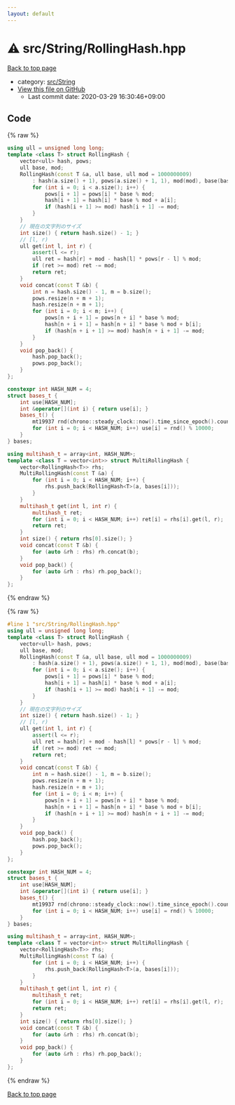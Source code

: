 ```yaml
---
layout: default
---
```


<!-- mathjax config similar to math.stackexchange -->
<script type="text/javascript" async
  src="https://cdnjs.cloudflare.com/ajax/libs/mathjax/2.7.5/MathJax.js?config=TeX-MML-AM_CHTML">
</script>
<script type="text/x-mathjax-config">
  MathJax.Hub.Config({
    TeX: { equationNumbers: { autoNumber: "AMS" }},
    tex2jax: {
      inlineMath: [ ['$','$'] ],
      processEscapes: true
    },
    "HTML-CSS": { matchFontHeight: false },
    displayAlign: "left",
    displayIndent: "2em"
  });
</script>

<script type="text/javascript" src="https://cdnjs.cloudflare.com/ajax/libs/jquery/3.4.1/jquery.min.js"></script>
<script src="https://cdn.jsdelivr.net/npm/jquery-balloon-js@1.1.2/jquery.balloon.min.js" integrity="sha256-ZEYs9VrgAeNuPvs15E39OsyOJaIkXEEt10fzxJ20+2I=" crossorigin="anonymous"></script>
<script type="text/javascript" src="../../../assets/js/copy-button.js"></script>
<link rel="stylesheet" href="../../../assets/css/copy-button.css" />


# :warning: src/String/RollingHash.hpp

<a href="../../../index.html">Back to top page</a>

* category: <a href="../../../index.html#ac276d2326c527c8c7dbcbb63d85c6c7">src/String</a>
* <a href="{{ site.github.repository_url }}/blob/master/src/String/RollingHash.hpp">View this file on GitHub</a>
    - Last commit date: 2020-03-29 16:30:46+09:00




## Code

<a id="unbundled"></a>
{% raw %}
```cpp
using ull = unsigned long long;
template <class T> struct RollingHash {
    vector<ull> hash, pows;
    ull base, mod;
    RollingHash(const T &a, ull base, ull mod = 1000000009)
        : hash(a.size() + 1), pows(a.size() + 1, 1), mod(mod), base(base) {
        for (int i = 0; i < a.size(); i++) {
            pows[i + 1] = pows[i] * base % mod;
            hash[i + 1] = hash[i] * base % mod + a[i];
            if (hash[i + 1] >= mod) hash[i + 1] -= mod;
        }
    }
    // 現在の文字列のサイズ
    int size() { return hash.size() - 1; }
    // [l, r)
    ull get(int l, int r) {
        assert(l <= r);
        ull ret = hash[r] + mod - hash[l] * pows[r - l] % mod;
        if (ret >= mod) ret -= mod;
        return ret;
    }
    void concat(const T &b) {
        int n = hash.size() - 1, m = b.size();
        pows.resize(n + m + 1);
        hash.resize(n + m + 1);
        for (int i = 0; i < m; i++) {
            pows[n + i + 1] = pows[n + i] * base % mod;
            hash[n + i + 1] = hash[n + i] * base % mod + b[i];
            if (hash[n + i + 1] >= mod) hash[n + i + 1] -= mod;
        }
    }
    void pop_back() {
        hash.pop_back();
        pows.pop_back();
    }
};

constexpr int HASH_NUM = 4;
struct bases_t {
    int use[HASH_NUM];
    int &operator[](int i) { return use[i]; }
    bases_t() {
        mt19937 rnd(chrono::steady_clock::now().time_since_epoch().count());
        for (int i = 0; i < HASH_NUM; i++) use[i] = rnd() % 10000;
    }
} bases;

using multihash_t = array<int, HASH_NUM>;
template <class T = vector<int>> struct MultiRollingHash {
    vector<RollingHash<T>> rhs;
    MultiRollingHash(const T &a) {
        for (int i = 0; i < HASH_NUM; i++) {
            rhs.push_back(RollingHash<T>(a, bases[i]));
        }
    }
    multihash_t get(int l, int r) {
        multihash_t ret;
        for (int i = 0; i < HASH_NUM; i++) ret[i] = rhs[i].get(l, r);
        return ret;
    }
    int size() { return rhs[0].size(); }
    void concat(const T &b) {
        for (auto &rh : rhs) rh.concat(b);
    }
    void pop_back() {
        for (auto &rh : rhs) rh.pop_back();
    }
};

```
{% endraw %}

<a id="bundled"></a>
{% raw %}
```cpp
#line 1 "src/String/RollingHash.hpp"
using ull = unsigned long long;
template <class T> struct RollingHash {
    vector<ull> hash, pows;
    ull base, mod;
    RollingHash(const T &a, ull base, ull mod = 1000000009)
        : hash(a.size() + 1), pows(a.size() + 1, 1), mod(mod), base(base) {
        for (int i = 0; i < a.size(); i++) {
            pows[i + 1] = pows[i] * base % mod;
            hash[i + 1] = hash[i] * base % mod + a[i];
            if (hash[i + 1] >= mod) hash[i + 1] -= mod;
        }
    }
    // 現在の文字列のサイズ
    int size() { return hash.size() - 1; }
    // [l, r)
    ull get(int l, int r) {
        assert(l <= r);
        ull ret = hash[r] + mod - hash[l] * pows[r - l] % mod;
        if (ret >= mod) ret -= mod;
        return ret;
    }
    void concat(const T &b) {
        int n = hash.size() - 1, m = b.size();
        pows.resize(n + m + 1);
        hash.resize(n + m + 1);
        for (int i = 0; i < m; i++) {
            pows[n + i + 1] = pows[n + i] * base % mod;
            hash[n + i + 1] = hash[n + i] * base % mod + b[i];
            if (hash[n + i + 1] >= mod) hash[n + i + 1] -= mod;
        }
    }
    void pop_back() {
        hash.pop_back();
        pows.pop_back();
    }
};

constexpr int HASH_NUM = 4;
struct bases_t {
    int use[HASH_NUM];
    int &operator[](int i) { return use[i]; }
    bases_t() {
        mt19937 rnd(chrono::steady_clock::now().time_since_epoch().count());
        for (int i = 0; i < HASH_NUM; i++) use[i] = rnd() % 10000;
    }
} bases;

using multihash_t = array<int, HASH_NUM>;
template <class T = vector<int>> struct MultiRollingHash {
    vector<RollingHash<T>> rhs;
    MultiRollingHash(const T &a) {
        for (int i = 0; i < HASH_NUM; i++) {
            rhs.push_back(RollingHash<T>(a, bases[i]));
        }
    }
    multihash_t get(int l, int r) {
        multihash_t ret;
        for (int i = 0; i < HASH_NUM; i++) ret[i] = rhs[i].get(l, r);
        return ret;
    }
    int size() { return rhs[0].size(); }
    void concat(const T &b) {
        for (auto &rh : rhs) rh.concat(b);
    }
    void pop_back() {
        for (auto &rh : rhs) rh.pop_back();
    }
};

```
{% endraw %}

<a href="../../../index.html">Back to top page</a>

